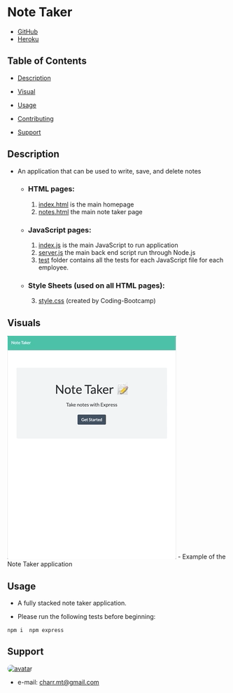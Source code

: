 #  **Note Taker** #

- [GitHub](https://github.com/charrmountain/note-taker)
- [Heroku]()

## Table of Contents

- [Description](#description) 

- [Visual](#visual) 

- [Usage](#usage) 

- [Contributing](#contributing) 

- [Support](#support) 

## **Description**

-  An application that can be used to write, save, and delete notes

    - ### **HTML pages:**
        1. [index.html](index.html) is the main homepage 
         2. [notes.html](notes.html) the main note taker page

    - ### **JavaScript pages:**
         1. [index.js](index.js) is the main JavaScript to run application
         2. [server.js](server.js) the main back end script run through Node.js
         3. [test](/Users/Charlotte/Coding-Bootcamp/Homework/team-builder/test) folder contains all the tests for each JavaScript file for each employee.

    - ### **Style Sheets** (used on all HTML pages)**:**
         3. [style.css](style.css) (created by Coding-Bootcamp)

## **Visuals**
![alt](/public/assets/noteDemo.gif)
       - Example of the Note Taker application

## **Usage**
- A fully stacked note taker application.

- Please run the following tests before beginning:
```
npm i  npm express
```

## **Support**
    
[<img src="https://avatars3.githubusercontent.com/u/60668617?v=4" alt="avatar" style="border-radius: 75px" width="75"/>](https://github.com/charrmountain)
- e-mail: charr.mt@gmail.com